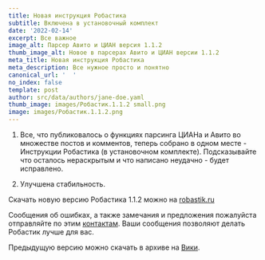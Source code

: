 ```yaml
---
title: Новая инструкция Робастика
subtitle: Включена в установочный комплект
date: '2022-02-14'
excerpt: Все важное
image_alt: Парсер Авито и ЦИАН версия 1.1.2
thumb_image_alt: Новое в парсерах Авито и ЦИАН версии 1.1.2
meta_title: Новая инструкция Робастика
meta_description: Все нужное просто и понятно
canonical_url: '  '
no_index: false
template: post
author: src/data/authors/jane-doe.yaml
thumb_image: images/Робастик.1.1.2 small.png
image: images/Робастик.1.1.2.png
---
```

1.  Все, что публиковалось о функциях парсинга ЦИАНа и Авито во множестве постов и комментов, теперь собрано в одном месте - Инструкции Робастика (в установочном комплекте). Подсказывайте что осталось нераскрытым и что написано неудачно - будет исправлено.

2.  Улучшена стабильность.

Скачать новую версию Робастика 1.1.2 можно на [robastik.ru](https://robastik.ru/)

Сообщения об ошибках, а также замечания и предложения пожалуйста отправляйте по этим [контактам](https://www.notion.so/35af522f0f884c2196c9c827c6148f24). Ваши сообщения позволяют делать Робастик лучше для вас.

Предыдущую версию можно скачать в архиве на [Вики](https://drive.google.com/drive/folders/1cokLSNFInnHOIDUydIFxrE8FDEWb2kBm).
